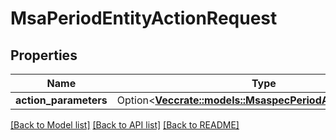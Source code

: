 # MsaPeriodEntityActionRequest

## Properties

Name | Type | Description | Notes
------------ | ------------- | ------------- | -------------
**action_parameters** | Option<[**Vec<crate::models::MsaspecPeriodActionParameter>**](msaspec.ActionParameter.md)> |  | [optional]

[[Back to Model list]](./README.md#documentation-for-models) [[Back to API list]](./README.md#documentation-for-api-endpoints) [[Back to README]](../README.md)

